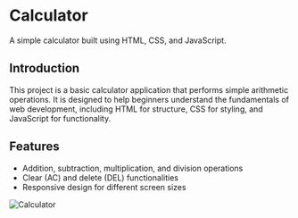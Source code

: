 
# Calculator

A simple calculator built using HTML, CSS, and JavaScript.

## Introduction

This project is a basic calculator application that performs simple arithmetic operations. It is designed to help beginners understand the fundamentals of web development, including HTML for structure, CSS for styling, and JavaScript for functionality.

## Features

- Addition, subtraction, multiplication, and division operations
- Clear (AC) and delete (DEL) functionalities
- Responsive design for different screen sizes

![Calculator](https://github.com/user-attachments/assets/66ba4de0-02a9-4d29-a945-c7ade612956a)
